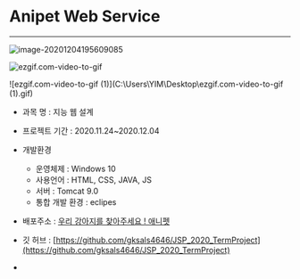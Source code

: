# Anipet Web Service

---------------------------------------------

![image-20201204195609085](C:\Users\YIM\AppData\Roaming\Typora\typora-user-images\image-20201204195609085.png)

![ezgif.com-video-to-gif](C:\Users\YIM\Desktop\ezgif.com-video-to-gif.gif)

![ezgif.com-video-to-gif (1)](C:\Users\YIM\Desktop\ezgif.com-video-to-gif (1).gif)

- 과목 명 : 지능 웹 설계

- 프로젝트 기간 : 2020.11.24~2020.12.04

- 개발환경
  - 운영체제 : Windows 10
  - 사용언어 : HTML, CSS, JAVA, JS 
  - 서버 : Tomcat 9.0
  - 통합 개발 환경 : eclipes
- 배포주소 : [우리 강아지를 찾아주세요 ! 애니펫](http://gksals4646.cafe24.com/)
- 깃 허브 : [https://github.com/gksals4646/JSP_2020_TermProject](https://github.com/gksals4646/JSP_2020_TermProject)
- 
